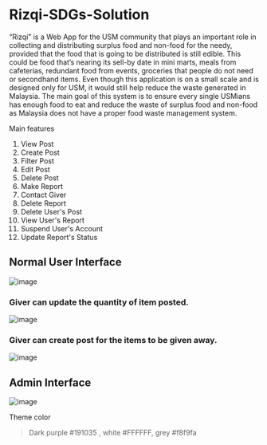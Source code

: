 # Rizqi-SDGs-Solution


“Rizqi” is a Web App for the USM community that plays an important role in collecting and distributing surplus food and non-food for the needy, provided that the food that is going to be distributed is still edible. This could be food that’s nearing its sell-by date in mini marts, meals from cafeterias, redundant food from events, groceries that people do not need or secondhand items. Even though this application is on a small scale and is designed only for USM, it would still help reduce the waste generated in Malaysia. The main goal of this system is to ensure every single USMians has enough food to eat and reduce the waste of surplus food and non-food as Malaysia does not have a proper food waste management system.

Main features
1. View Post
2. Create Post
3. Filter Post
4. Edit Post
5. Delete Post
6. Make Report
7. Contact Giver
8. Delete Report
9. Delete User's Post
10. View User's Report
11. Suspend User's Account
12. Update Report's Status

## Normal User Interface
![image](https://user-images.githubusercontent.com/56106630/152761510-7e68a193-6076-4632-b29e-7a7d892a35c0.png)

### Giver can update the quantity of item posted.
![image](https://user-images.githubusercontent.com/56106630/152762384-4da93339-9bcb-46a2-823a-9ab46c7a0b0f.png)

### Giver can create post for the items to be given away.
![image](https://user-images.githubusercontent.com/56106630/152762467-6321f399-7502-47ab-8b86-33bfb5e2aecd.png)

## Admin Interface
![image](https://user-images.githubusercontent.com/56106630/152761778-0f193597-e6f1-4ac0-ab25-5822f5487873.png)


Theme color
> Dark purple #191035 , white #FFFFFF, grey #f8f9fa
